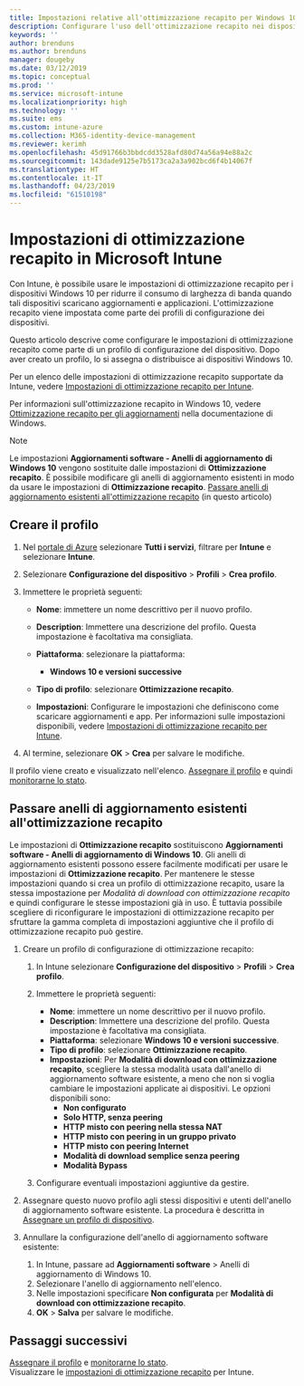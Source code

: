 ```yaml
---
title: Impostazioni relative all'ottimizzazione recapito per Windows 10 in Microsoft Intune - Azure | Microsoft Docs
description: Configurare l'uso dell'ottimizzazione recapito nei dispositivi Windows 10 gestiti con Intune. In Intune, creare un profilo di configurazione del dispositivo per installare gli aggiornamenti da Internet. Vedere anche come sostituire gli anelli di aggiornamento esistenti con un profilo di ottimizzazione recapito.
keywords: ''
author: brenduns
ms.author: brenduns
manager: dougeby
ms.date: 03/12/2019
ms.topic: conceptual
ms.prod: ''
ms.service: microsoft-intune
ms.localizationpriority: high
ms.technology: ''
ms.suite: ems
ms.custom: intune-azure
ms.collection: M365-identity-device-management
ms.reviewer: kerimh
ms.openlocfilehash: 45d91766b3bbdcdd3528afd80d74a56a94e88a2c
ms.sourcegitcommit: 143dade9125e7b5173ca2a3a902bcd6f4b14067f
ms.translationtype: HT
ms.contentlocale: it-IT
ms.lasthandoff: 04/23/2019
ms.locfileid: "61510198"
---
```

# <a name="delivery-optimization-settings-in-microsoft-intune"></a>Impostazioni di ottimizzazione recapito in Microsoft Intune

Con Intune, è possibile usare le impostazioni di ottimizzazione recapito per i dispositivi Windows 10 per ridurre il consumo di larghezza di banda quando tali dispositivi scaricano aggiornamenti e applicazioni. L'ottimizzazione recapito viene impostata come parte dei profili di configurazione dei dispositivi.  

Questo articolo descrive come configurare le impostazioni di ottimizzazione recapito come parte di un profilo di configurazione del dispositivo. Dopo aver creato un profilo, lo si assegna o distribuisce ai dispositivi Windows 10. 

Per un elenco delle impostazioni di ottimizzazione recapito supportate da Intune, vedere [Impostazioni di ottimizzazione recapito per Intune](delivery-optimization-settings.md).  

Per informazioni sull'ottimizzazione recapito in Windows 10, vedere [Ottimizzazione recapito per gli aggiornamenti](https://docs.microsoft.com/windows/deployment/update/waas-delivery-optimization) nella documentazione di Windows.  


> [!NOTE]
> Le impostazioni **Aggiornamenti software - Anelli di aggiornamento di Windows 10** vengono sostituite dalle impostazioni di **Ottimizzazione recapito**. È possibile modificare gli anelli di aggiornamento esistenti in modo da usare le impostazioni di **Ottimizzazione recapito**. [Passare anelli di aggiornamento esistenti all'ottimizzazione recapito](#move-existing-update-rings-to-delivery-optimization) (in questo articolo) 
## <a name="create-the-profile"></a>Creare il profilo

1. Nel [portale di Azure](https://portal.azure.com) selezionare **Tutti i servizi**, filtrare per **Intune** e selezionare **Intune**.

2. Selezionare **Configurazione del dispositivo** > **Profili** > **Crea profilo**.

3. Immettere le proprietà seguenti:

    - **Nome**: immettere un nome descrittivo per il nuovo profilo.
    - **Description**: Immettere una descrizione del profilo. Questa impostazione è facoltativa ma consigliata.
    - **Piattaforma**: selezionare la piattaforma:  

        - **Windows 10 e versioni successive**

    - **Tipo di profilo**: selezionare **Ottimizzazione recapito**.
    - **Impostazioni**: Configurare le impostazioni che definiscono come scaricare aggiornamenti e app. Per informazioni sulle impostazioni disponibili, vedere [Impostazioni di ottimizzazione recapito per Intune](delivery-optimization-settings.md).

4. Al termine, selezionare **OK** > **Crea** per salvare le modifiche.

Il profilo viene creato e visualizzato nell'elenco. [Assegnare il profilo](device-profile-assign.md) e quindi [monitorarne lo stato](device-profile-monitor.md).

## <a name="move-existing-update-rings-to-delivery-optimization"></a>Passare anelli di aggiornamento esistenti all'ottimizzazione recapito

Le impostazioni di **Ottimizzazione recapito** sostituiscono **Aggiornamenti software - Anelli di aggiornamento di Windows 10**. Gli anelli di aggiornamento esistenti possono essere facilmente modificati per usare le impostazioni di **Ottimizzazione recapito**. Per mantenere le stesse impostazioni quando si crea un profilo di ottimizzazione recapito, usare la stessa impostazione per *Modalità di download con ottimizzazione recapito* e quindi configurare le stesse impostazioni già in uso. È tuttavia possibile scegliere di riconfigurare le impostazioni di ottimizzazione recapito per sfruttare la gamma completa di impostazioni aggiuntive che il profilo di ottimizzazione recapito può gestire.

1. Creare un profilo di configurazione di ottimizzazione recapito:

    1. In Intune selezionare **Configurazione del dispositivo** > **Profili** > **Crea profilo**.
    2. Immettere le proprietà seguenti:

        - **Nome**: immettere un nome descrittivo per il nuovo profilo.
        - **Description**: Immettere una descrizione del profilo. Questa impostazione è facoltativa ma consigliata.
        - **Piattaforma**: selezionare **Windows 10 e versioni successive**.
        - **Tipo di profilo**: selezionare **Ottimizzazione recapito**.
        - **Impostazioni**: Per **Modalità di download con ottimizzazione recapito**, scegliere la stessa modalità usata dall'anello di aggiornamento software esistente, a meno che non si voglia cambiare le impostazioni applicate ai dispositivi. Le opzioni disponibili sono:
            - **Non configurato**
            - **Solo HTTP, senza peering**
            - **HTTP misto con peering nella stessa NAT**
            - **HTTP misto con peering in un gruppo privato**
            - **HTTP misto con peering Internet**
            - **Modalità di download semplice senza peering**
            - **Modalità Bypass**
    3. Configurare eventuali impostazioni aggiuntive da gestire.
1. Assegnare questo nuovo profilo agli stessi dispositivi e utenti dell'anello di aggiornamento software esistente. La procedura è descritta in [Assegnare un profilo di dispositivo](device-profile-assign.md).

3. Annullare la configurazione dell'anello di aggiornamento software esistente:
    1. In Intune, passare ad **Aggiornamenti software** > Anelli di aggiornamento di Windows 10.
    2. Selezionare l'anello di aggiornamento nell'elenco.
    3. Nelle impostazioni specificare **Non configurata** per **Modalità di download con ottimizzazione recapito**.
    4. **OK** > **Salva** per salvare le modifiche.

## <a name="next-steps"></a>Passaggi successivi

[Assegnare il profilo](device-profile-assign.md) e [monitorarne lo stato](device-profile-monitor.md).  
Visualizzare le [impostazioni di ottimizzazione recapito](delivery-optimization-settings.md) per Intune.
